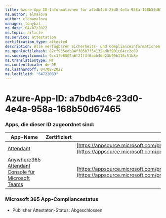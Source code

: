 ```yaml
---
title: Azure-App ID-Informationen für a7bdb4c6-23d0-4e4a-958a-168b50d67465
ms.author: elmalova
author: elenamalova
manager: tonybal
ms.date: 04/07/2022
ms.topic: article
ms.service: attestation
certification_type: attested
description: Alle verfügbaren Sicherheits- und Complianceinformationen für a7bdb4c6-23d0-4e4a-958a-168b50d67465.
ms.openlocfilehash: 87cf955edb84ff85b7f54132adbf901c64cc2c89
ms.sourcegitcommit: 9cc3fe8502a6f21f3f6abb4dd23b99b116c51b8e
ms.translationtype: MT
ms.contentlocale: de-DE
ms.lasthandoff: 04/08/2022
ms.locfileid: "64722089"
---
```

# <a name="azure-app-id-a7bdb4c6-23d0-4e4a-958a-168b50d67465"></a>Azure-App-ID: a7bdb4c6-23d0-4e4a-958a-168b50d67465


### <a name="apps-associated-with-this-id"></a>Apps, die dieser ID zugeordnet sind:
| **App-Name** | **Zertifiziert** | **Anzeigen in AppSource** |
|--------------|---------------|-----------------------|
| [Attendant](../forward/WA200003780.md) |  | [https://appsource.microsoft.com/product/office/WA200003780](https://appsource.microsoft.com/product/office/WA200003780) |
| [Anywhere365 Attendant Console für Microsoft Teams](../forward/workstreampeople.attendantconsoleformsftteams.md) |  | [https://appsource.microsoft.com/product/office/workstreampeople.attendantconsoleformsftteams](https://appsource.microsoft.com/product/office/workstreampeople.attendantconsoleformsftteams) |

### <a name="microsoft-365-app-compliance-status"></a>Microsoft 365 App-Compliancestatus
- Publisher Attestaton-Status: Abgeschlossen
